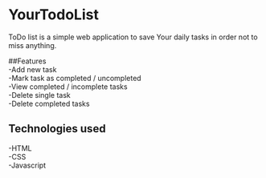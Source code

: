 # YourTodoList  
ToDo list is a simple web application to save Your daily tasks in order not to miss anything.  

##Features  
-Add new task  
-Mark task as completed / uncompleted  
-View completed / incomplete tasks  
-Delete single task  
-Delete completed tasks  

## Technologies used
-HTML  
-CSS  
-Javascript  
